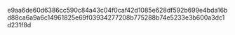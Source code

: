 e9aa6de60d6386cc590c84a43c04f0caf42d1085e628df592b699e4bda16bd88ca6a9a6c14961825e69f03934277208b775288b74e5233e3b600a3dc1d231f8d
